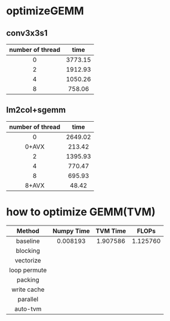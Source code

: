 # optimizeGEMM

## conv3x3s1
|  number of thread    | time | 
| :------: |:------:  |
|  0 | 3773.15 |     
|  2 | 1912.93|   
| 4 | 1050.26 |
| 8  | 758.06 |

## Im2col+sgemm
|  number of thread    | time | 
| :------: |:------:  |
|  0 | 2649.02 |
| 0+AVX | 213.42 |
|  2 | 1395.93|   
| 4 | 770.47 |
| 8  | 695.93 |
| 8+AVX | 48.42 |

# how to optimize GEMM(TVM)

| Method    | Numpy Time | TVM Time | FLOPs |
| :------: |:------: |:------: |:------: |
| baseline | 0.008193 | 1.907586 | 1.125760 |
| blocking |  | | |
| vectorize | |  | | 
| loop permute|  | | |
| packing |  | | |
| write cache |  | | |
| parallel |  | | |
| auto-tvm |  | | |
